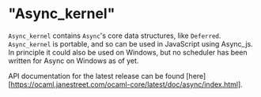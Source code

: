 "Async_kernel"
==============

`Async_kernel` contains `Async`'s core data structures, like `Deferred`.
`Async_kernel` is portable, and so can be used in JavaScript using Async_js. In
principle it could also be used on Windows, but no scheduler has been written
for Async on Windows as of yet.

API documentation for the latest release can be found
[here][https://ocaml.janestreet.com/ocaml-core/latest/doc/async/index.html].

